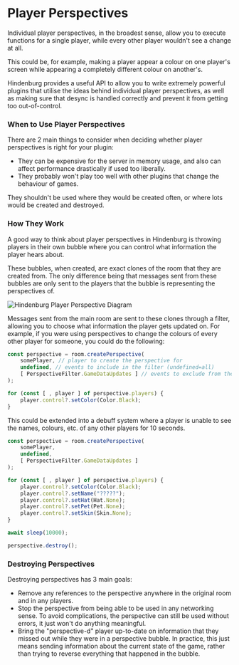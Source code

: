 # Player Perspectives

Individual player perspectives, in the broadest sense, allow you to execute
functions for a single player, while every other player wouldn't see a change
at all.

This could be, for example, making a player appear a colour on one player's 
screen while appearing a completely different colour on another's.

Hindenburg provides a useful API to allow you to write extremely powerful plugins
that utilise the ideas behind individual player perspectives, as well as making
sure that desync is handled correctly and prevent it from getting too out-of-control.

### When to Use Player Perspectives
There are 2 main things to consider when deciding whether player perspectives is
right for your plugin:
- They can be expensive for the server in memory usage, and also can affect performance
drastically if used too liberally.
- They probably won't play too well with other plugins that change the behaviour
of games.

They shouldn't be used where they would be created often, or where lots would
be created and destroyed.

### How They Work
A good way to think about player perspectives in Hindenburg is throwing players
in their own bubble where you can control what information the player hears about.

These bubbles, when created, are exact clones of the room that they are created
from. The only difference being that messages sent from these bubbles are only
sent to the players that the bubble is representing the perspectives of.

![Hindenburg Player Perspective Diagram](https://user-images.githubusercontent.com/60631511/127013534-9a0f3f74-6500-4c41-b52f-74c6ca280993.png)

Messages sent from the main room are sent to these clones through a filter, allowing
you to choose what information the player gets updated on. For example, if you
were using perspectives to change the colours of every other player for someone,
you could do the following:
```ts
const perspective = room.createPerspective(
    somePlayer, // player to create the perspective for
    undefined, // events to include in the filter (undefined=all)
    [ PerspectiveFilter.GameDataUpdates ] // events to exclude from the filter
);

for (const [ , player ] of perspective.players) {
    player.control?.setColor(Color.Black);
}
```

This could be extended into a debuff system where a player is unable to see the
names, colours, etc. of any other players for 10 seconds.
```ts
const perspective = room.createPerspective(
    somePlayer,
    undefined,
    [ PerspectiveFilter.GameDataUpdates ]
);

for (const [ , player ] of perspective.players) {
    player.control?.setColor(Color.Black);
    player.control?.setName("?????");
    player.control?.setHat(Hat.None);
    player.control?.setPet(Pet.None);
    player.control?.setSkin(Skin.None);
}

await sleep(10000);

perspective.destroy();
```

### Destroying Perspectives
Destroying perspectives has 3 main goals:
- Remove any references to the perspective anywhere in the original room and
in any players.
- Stop the perspective from being able to be used in any networking sense. To
avoid complications, the perspective can still be used without errors, it just
won't do anything meaningful.
- Bring the "perspective-d" player up-to-date on information that they missed out
while they were in a perspective bubble. In practice, this just means sending
information about the current state of the game, rather than trying to reverse
everything that happened in the bubble.